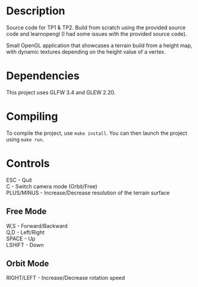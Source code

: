 # Description

Source code for TP1 & TP2.
Build from scratch using the provided source code and learnopengl (I had some issues with the provided source code).

Small OpenGL application that showcases a terrain build from a height map, with dynamic textures depending on the height value of a vertex.

# Dependencies

This project uses GLFW 3.4 and GLEW 2.20.

# Compiling

To compile the project, use `make install`.
You can then launch the project using `make run`.

# Controls

ESC - Quit \
C - Switch camera mode (Orbit/Free) \
PLUS/MINUS - Increase/Decrease resolution of the terrain surface

## Free Mode

W,S - Forward/Backward \
Q,D - Left/Right \
SPACE - Up \
LSHIFT - Down

## Orbit Mode

RIGHT/LEFT - Increase/Decrease rotation speed
